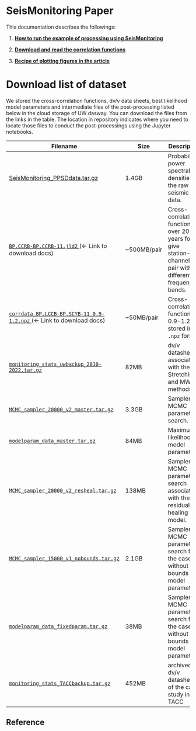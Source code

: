 # SeisMonitoring Paper

This documentation describes the followings:

1. [**How to run the example of processing using SeisMonitoring**](./run_example.md)

2. [**Download and read the correlation functions**](./download_correlations.md)

3. [**Recipe of plotting figures in the article**](./plot_figures_recipe.md)

# Download list of dataset

We stored the cross-correlation functions, dv/v data sheets, best likelihood model parameters and intermediate files of the post-processing listed below in the cloud storage of UW dasway. You can download the files from the links in the table. The location in repository indicates where you need to locate those files to conduct the post-processings using the Jupyter notebooks.

| Filename | Size | Description  | Location in repo |
|---|---|---|---|
| [ SeisMonitoring_PPSDdata.tar.gz](https://dasway.ess.washington.edu/shared/kokubo/parkfield_data/SeisMonitoring_PPSDdata.tar.gz) | 1.4GB |  Probabilistic power spectral densities of the raw seismic data.  | `Post/Spectrogram/`|
| [ `BP.CCRB-BP.CCRB-11.jld2` ](https://kura-okubo.github.io/SeisMonitoring_Paper/stable/download_correlations/) (← Link to download docs) | ~500MB/pair | Cross-correlation functions over 20 years for a give station-channel pair with different frequency bands. | e.g. `Appx/plot_CCF/cc_channel_collection/`|
| [ `corrdata_BP.LCCB-BP.SCYB-11_0.9-1.2.npz` ](https://kura-okubo.github.io/SeisMonitoring_Paper/stable/download_correlations/) (← Link to download docs)  | ~50MB/pair | Cross-correlation function of 0.9-1.2Hz stored in `.npz` format. | `Appx/plot_CCF/data_npz/`  |
| [ `monitoring_stats_uwbackup_2010-2022.tar.gz` ](https://dasway.ess.washington.edu/shared/kokubo/parkfield_data/monitoring_stats_uwbackup_2010-2022.tar.gz) | 82MB | dv/v datasheet associated with the Stretching and MWCS methods | `Post/ModelFit/data/`|
| [ `MCMC_sampler_20000_v2_master.tar.gz` ](https://dasway.ess.washington.edu/shared/kokubo/parkfield_data/MCMC_sampler_20000_v2_master.tar.gz)  | 3.3GB | Sampler of MCMC parameter search. | `Post/ModelFit/processed_data/` |
| [ `modelparam_data_master.tar.gz` ](https://dasway.ess.washington.edu/shared/kokubo/parkfield_data/modelparam_data_master.tar.gz)  | 84MB | Maximum likelihood model parameters. | `Post/ModelFit/` |
| [ `MCMC_sampler_20000_v2_resheal.tar.gz` ](https://dasway.ess.washington.edu/shared/kokubo/parkfield_data/MCMC_sampler_20000_v2_resheal.tar.gz)  | 138MB | Sampler of MCMC parameter search associated with the residual healing model. | `Appx/casestudy_residual_healing/processed_data_resheal` |
| [ `MCMC_sampler_15000_v1_nobounds.tar.gz` ](https://dasway.ess.washington.edu/shared/kokubo/parkfield_data/MCMC_sampler_15000_v1_nobounds.tar.gz)  | 2.1GB | Sampler of MCMC parameter search for the case without the bounds of model parameters. | `Others/get_MCMC_fixedparam/processed_data` |
| [ `modelparam_data_fixedparam.tar.gz` ](https://dasway.ess.washington.edu/shared/kokubo/parkfield_data/modelparam_data_fixedparam.tar.gz)  | 38MB | Sampler of MCMC parameter search for the case without the bounds of model parameters. | `Others/get_MCMC_fixedparam/` |
| [ `monitoring_stats_TACCbackup.tar.gz` ](https://dasway.ess.washington.edu/shared/kokubo/parkfield_data/monitoring_stats_TACCbackup.tar.gz) | 452MB | archived dv/v datasheet of the case study in TACC | `Other/dvvanalysis_onTACC/data/`|

## Reference
